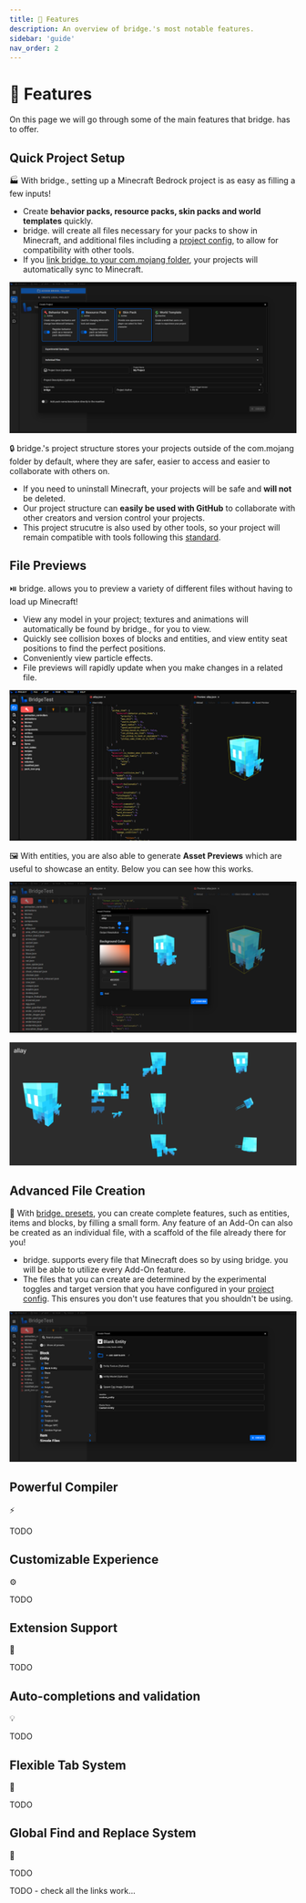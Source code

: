 ```yaml
---
title: 🚀 Features
description: An overview of bridge.'s most notable features.
sidebar: 'guide'
nav_order: 2
---
```


# 🚀 Features

On this page we will go through some of the main features that bridge. has to offer.

## Quick Project Setup

:factory: With bridge., setting up a Minecraft Bedrock project is as easy as filling a few inputs!

-   Create **behavior packs, resource packs, skin packs and world templates** quickly.
-   bridge. will create all files necessary for your packs to show in Minecraft, and additional files including a [project config](/guide/misc/project-config), to allow for compatibility with other tools.
-   If you [link bridge. to your com.mojang folder](/guide/misc/com-mojang-syncing/), your projects will automatically sync to Minecraft.

![screenshot showing the project creation window](./project-creation.png)

:lock: bridge.'s project structure stores your projects outside of the com.mojang folder by default, where they are safer, easier to access and easier to collaborate with others on.

-   If you need to uninstall Minecraft, your projects will be safe and **will not** be deleted.
-   Our project structure can **easily be used with GitHub** to collaborate with other creators and version control your projects.
-   This project strucutre is also used by other tools, so your project will remain compatible with tools following this [standard](https://github.com/Bedrock-OSS/project-config-standard).

## File Previews

:play_or_pause_button: bridge. allows you to preview a variety of different files without having to load up Minecraft!

-   View any model in your project; textures and animations will automatically be found by bridge., for you to view.
-   Quickly see collision boxes of blocks and entities, and view entity seat positions to find the perfect positions.
-   Conveniently view particle effects.
-   File previews will rapidly update when you make changes in a related file.

![screenshot of allay entity preview](./entity-preview.png)

:framed_picture: With entities, you are also able to generate **Asset Previews** which are useful to showcase an entity. Below you can see how this works.

![screenshot showing asset preview window](./asset-preview-window.png)

![output of the asset preview](./asset-preview-result.png)

## Advanced File Creation

:bricks: With [bridge. presets](/extensions/presets/), you can create complete features, such as entities, items and blocks, by filling a small form. Any feature of an Add-On can also be created as an individual file, with a scaffold of the file already there for you!

-   bridge. supports every file that Minecraft does so by using bridge. you will be able to utilize every Add-On feature.
-   The files that you can create are determined by the experimental toggles and target version that you have configured in your [project config](/guide/misc/project-config). This ensures you don't use features that you shouldn't be using.

![screenshot of preset window](./create-file-window.png)

## Powerful Compiler

:zap:

TODO

## Customizable Experience

:gear:

TODO

## Extension Support

:jigsaw:

TODO

## Auto-completions and validation

:bulb:

TODO

## Flexible Tab System

:bookmark_tabs:

TODO

## Global Find and Replace System

:mag_right:

TODO

TODO - check all the links work...
